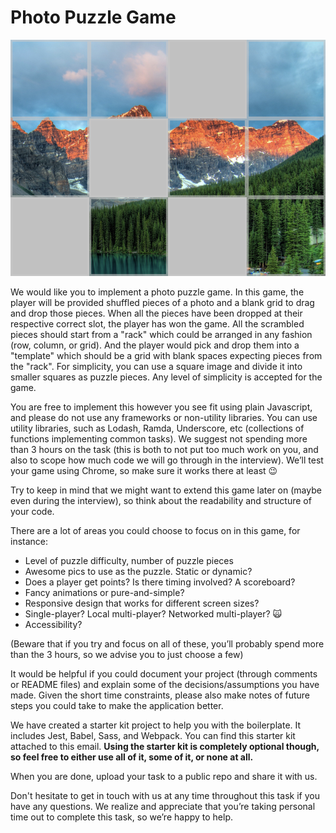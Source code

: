 # Photo Puzzle Game

![Example Puzzle](./.github/example.png "Example Puzzle")

We would like you to implement a photo puzzle game. In this game, the player will be provided shuffled pieces of a photo and a blank grid to drag and drop those pieces. When all the pieces have been dropped at their respective correct slot, the player has won the game. All the scrambled pieces should start from a "rack" which could be arranged in any fashion (row, column, or grid). And the player would pick and drop them into a "template" which should be a grid with blank spaces expecting pieces from the "rack". For simplicity, you can use a square image and divide it into smaller squares as puzzle pieces. Any level of simplicity is accepted for the game.

You are free to implement this however you see fit using plain Javascript, and please do not use any frameworks or non-utility libraries. You can use utility libraries, such as Lodash, Ramda, Underscore, etc (collections of functions implementing common tasks). We suggest not spending more than 3 hours on the task (this is both to not put too much work on you, and also to scope how much code we will go through in the interview). We’ll test your game using Chrome, so make sure it works there at least 😉

Try to keep in mind that we might want to extend this game later on (maybe even during the interview), so think about the readability and structure of your code.

There are a lot of areas you could choose to focus on in this game, for instance:

-   Level of puzzle difficulty, number of puzzle pieces
-   Awesome pics to use as the puzzle. Static or dynamic?
-   Does a player get points? Is there timing involved? A scoreboard?
-   Fancy animations or pure-and-simple?
-   Responsive design that works for different screen sizes?
-   Single-player? Local multi-player? Networked multi-player? 🙀
-   Accessibility?

(Beware that if you try and focus on all of these, you’ll probably spend more than the 3 hours, so we advise you to just choose a few)

It would be helpful if you could document your project (through comments or README files) and explain some of the decisions/assumptions you have made. Given the short time constraints, please also make notes of future steps you could take to make the application better.

We have created a starter kit project to help you with the boilerplate. It includes Jest, Babel, Sass, and Webpack. You can find this starter kit attached to this email. **Using the starter kit is completely optional though, so feel free to either use all of it, some of it, or none at all.**

When you are done, upload your task to a public repo and share it with us.

Don't hesitate to get in touch with us at any time throughout this task if you have any questions. We realize and appreciate that you’re taking personal time out to complete this task, so we’re happy to help.
